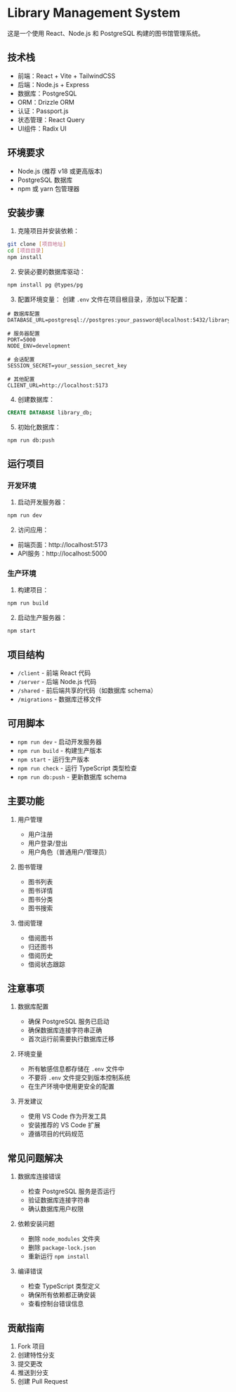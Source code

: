 # Library Management System

这是一个使用 React、Node.js 和 PostgreSQL 构建的图书馆管理系统。

## 技术栈

- 前端：React + Vite + TailwindCSS
- 后端：Node.js + Express
- 数据库：PostgreSQL
- ORM：Drizzle ORM
- 认证：Passport.js
- 状态管理：React Query
- UI组件：Radix UI

## 环境要求

- Node.js (推荐 v18 或更高版本)
- PostgreSQL 数据库
- npm 或 yarn 包管理器

## 安装步骤

1. 克隆项目并安装依赖：
```bash
git clone [项目地址]
cd [项目目录]
npm install
```

2. 安装必要的数据库驱动：
```bash
npm install pg @types/pg
```

3. 配置环境变量：
创建 `.env` 文件在项目根目录，添加以下配置：
```
# 数据库配置
DATABASE_URL=postgresql://postgres:your_password@localhost:5432/library_db

# 服务器配置
PORT=5000
NODE_ENV=development

# 会话配置
SESSION_SECRET=your_session_secret_key

# 其他配置
CLIENT_URL=http://localhost:5173
```

4. 创建数据库：
```sql
CREATE DATABASE library_db;
```

5. 初始化数据库：
```bash
npm run db:push
```

## 运行项目

### 开发环境

1. 启动开发服务器：
```bash
npm run dev
```

2. 访问应用：
- 前端页面：http://localhost:5173
- API服务：http://localhost:5000

### 生产环境

1. 构建项目：
```bash
npm run build
```

2. 启动生产服务器：
```bash
npm start
```

## 项目结构

- `/client` - 前端 React 代码
- `/server` - 后端 Node.js 代码
- `/shared` - 前后端共享的代码（如数据库 schema）
- `/migrations` - 数据库迁移文件

## 可用脚本

- `npm run dev` - 启动开发服务器
- `npm run build` - 构建生产版本
- `npm start` - 运行生产版本
- `npm run check` - 运行 TypeScript 类型检查
- `npm run db:push` - 更新数据库 schema

## 主要功能

1. 用户管理
   - 用户注册
   - 用户登录/登出
   - 用户角色（普通用户/管理员）

2. 图书管理
   - 图书列表
   - 图书详情
   - 图书分类
   - 图书搜索

3. 借阅管理
   - 借阅图书
   - 归还图书
   - 借阅历史
   - 借阅状态跟踪

## 注意事项

1. 数据库配置
   - 确保 PostgreSQL 服务已启动
   - 确保数据库连接字符串正确
   - 首次运行前需要执行数据库迁移

2. 环境变量
   - 所有敏感信息都存储在 `.env` 文件中
   - 不要将 `.env` 文件提交到版本控制系统
   - 在生产环境中使用更安全的配置

3. 开发建议
   - 使用 VS Code 作为开发工具
   - 安装推荐的 VS Code 扩展
   - 遵循项目的代码规范

## 常见问题解决

1. 数据库连接错误
   - 检查 PostgreSQL 服务是否运行
   - 验证数据库连接字符串
   - 确认数据库用户权限

2. 依赖安装问题
   - 删除 `node_modules` 文件夹
   - 删除 `package-lock.json`
   - 重新运行 `npm install`

3. 编译错误
   - 检查 TypeScript 类型定义
   - 确保所有依赖都正确安装
   - 查看控制台错误信息

## 贡献指南

1. Fork 项目
2. 创建特性分支
3. 提交更改
4. 推送到分支
5. 创建 Pull Request 